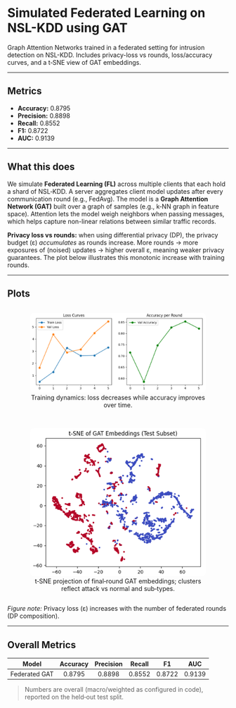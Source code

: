 # Simulated Federated Learning on NSL-KDD using GAT

Graph Attention Networks trained in a federated setting for intrusion detection on NSL-KDD. Includes privacy-loss vs rounds, loss/accuracy curves, and a t‑SNE view of GAT embeddings.

---

## Metrics

- **Accuracy:** 0.8795  
- **Precision:** 0.8898  
- **Recall:** 0.8552  
- **F1:** 0.8722  
- **AUC:** 0.9139  

---

## What this does

We simulate **Federated Learning (FL)** across multiple clients that each hold a shard of NSL‑KDD. A server aggregates client model updates after every communication round (e.g., FedAvg). The model is a **Graph Attention Network (GAT)** built over a graph of samples (e.g., k‑NN graph in feature space). Attention lets the model weigh neighbors when passing messages, which helps capture non-linear relations between similar traffic records.

**Privacy loss vs rounds:** when using differential privacy (DP), the privacy budget (ε) *accumulates* as rounds increase. More rounds → more exposures of (noised) updates → higher overall ε, meaning weaker privacy guarantees. The plot below illustrates this monotonic increase with training rounds.

---

## Plots

<div style="display: flex; gap: 16px; flex-wrap: wrap; justify-content: center;">
  <figure style="flex: 1; min-width: 300px; max-width: 400px; text-align:center;">
    <img src="loss_acc_curves.png" alt="Loss / Accuracy" style="width:100%; height:auto; border-radius:8px;"/>
    <figcaption>Training dynamics: loss decreases while accuracy improves over time.</figcaption>
  </figure>
  <figure style="flex: 1; min-width: 300px; max-width: 400px; text-align:center;">
    <img src="t-SNE.png" alt="t-SNE of GAT embeddings" style="width:100%; height:auto; border-radius:8px;"/>
    <figcaption>t‑SNE projection of final‑round GAT embeddings; clusters reflect attack vs normal and sub‑types.</figcaption>
  </figure>
</div>

*Figure note:* Privacy loss (ε) increases with the number of federated rounds (DP composition).

---

## Overall Metrics

| Model          | Accuracy | Precision | Recall | F1    | AUC   |
|----------------|:--------:|:---------:|:------:|:-----:|:-----:|
| Federated GAT  | 0.8795   | 0.8898    | 0.8552 | 0.8722| 0.9139|

> Numbers are overall (macro/weighted as configured in code), reported on the held‑out test split.

